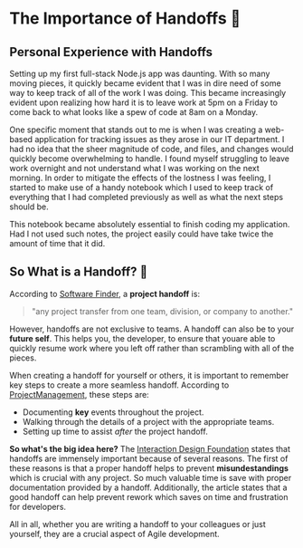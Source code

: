 # The Importance of Handoffs 🤝

## Personal Experience with Handoffs
Setting up my first full-stack Node.js app was daunting. With so many moving pieces, it quickly became evident that I was in dire need of some way to keep track of all of the work I was doing. 
This became increasingly evident upon realizing how hard it is to leave work at 5pm on a Friday to come back to what looks like a spew of code at 8am on a Monday.

One specific moment that stands out to me is when I was creating a web-based application for tracking issues as they arose in our IT department. I had no idea that the sheer magnitude of code, and files, and changes would quickly
become overwhelming to handle. I found myself struggling to leave work overnight and not understand what I was working on the next morning. In order to mitigate the effects of the lostness I was feeling, I started to make use 
of a handy notebook which I used to keep track of everything that I had completed previously as well as what the next steps should be. 

This notebook became absolutely essential to finish coding my application. Had I not used such notes, the project easily could have take twice the amount of time that it did. 

## So What is a Handoff? 🤔
According to [Software Finder](https://softwarefinder.com/resources/project-handoff), a **project handoff** is:
> "any project transfer from one team, division, or company to another."

However, handoffs are not exclusive to teams. A handoff can also be to your **future self**. This helps you, the developer, to ensure that youare able to quickly resume work where you left off rather than scrambling with all of the pieces.

When creating a handoff for yourself or others, it is important to remember key steps to create a more seamless handoff. According to [ProjectManagement](https://www.projectmanagement.com/articles/883864/3-ways-to-help-ensure-a-seamless-project-handoff),
these steps are:
- Documenting **key** events throughout the project.
- Walking through the details of a project with the appropriate teams.
- Setting up time to assist _after_ the project handoff.

**So what's the big idea here?**
The [Interaction Design Foundation](https://www.interaction-design.org/literature/topics/design-handoffs?srsltid=AfmBOorKKbR26Lnzq-4nYDAIO5jg0kocOl09KSYWe160byuGajCGnc3D) states that handoffs are immensely important because of several reasons.
The first of these reasons is that a proper handoff helps to prevent **misundestandings** which is crucial with any project. So much valuable time is save with proper documentation provided by a handoff. Additionally, the article states that a good handoff can help prevent
rework which saves on time and frustration for developers. 

All in all, whether you are writing a handoff to your colleagues or just yourself, they are a crucial aspect of Agile development. 
